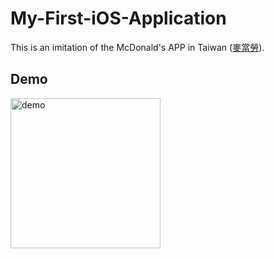 # My-First-iOS-Application

This is an imitation of the McDonald's APP in Taiwan ([麥當勞](https://apps.apple.com/tw/app/id1094635803)).

## Demo

<img src="assets/demo.gif" alt="demo" style="width: 240px" />
